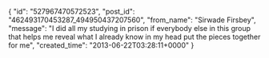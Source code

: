 {
   "id": "527967470572523",
   "post_id": "462493170453287_494950437207560",
   "from_name": "Sirwade Firsbey",
   "message": "I did all my studying in prison if everybody else in this group that helps me reveal what I already know in my head put the pieces together for me",
   "created_time": "2013-06-22T03:28:11+0000"
 }
